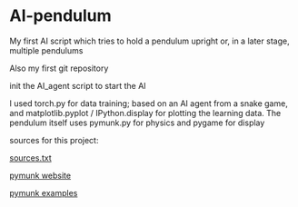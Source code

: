 # AI-pendulum
My first AI script which tries to hold a pendulum upright or, in a later stage, multiple pendulums

Also my first git repository

init the AI_agent script to start the AI

I used torch.py for data training; based on an AI agent from a snake game,
and matplotlib.pyplot / IPython.display for plotting the learning data.
The pendulum itself uses pymunk.py for physics and pygame for display
    
sources for this project:

[sources.txt](https://github.com/MichailMR/AI-pendulum/blob/master/Sources.txt)

[pymunk website](http://www.pymunk.org/en/latest/index.html)

[pymunk examples](https://github.com/viblo/pymunk/tree/master/examples)
